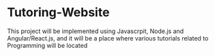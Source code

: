 # Tutoring-Website
This project will be implemented using Javascrpit, Node.js and Angular/React.js, and it will be a place where various tutorials related to Programming will be located
